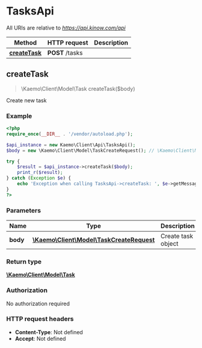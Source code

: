 # TasksApi

All URIs are relative to *https://api.kinow.com/api*

Method | HTTP request | Description
------------- | ------------- | -------------
[**createTask**](#createTask) | **POST** /tasks | 


## **createTask**
> \Kaemo\Client\Model\Task createTask($body)



Create new task

### Example
```php
<?php
require_once(__DIR__ . '/vendor/autoload.php');

$api_instance = new Kaemo\Client\Api\TasksApi();
$body = new \Kaemo\Client\Model\TaskCreateRequest(); // \Kaemo\Client\Model\TaskCreateRequest | Create task object

try {
    $result = $api_instance->createTask($body);
    print_r($result);
} catch (Exception $e) {
    echo 'Exception when calling TasksApi->createTask: ', $e->getMessage(), PHP_EOL;
}
?>
```

### Parameters

Name | Type | Description  | Notes
------------- | ------------- | ------------- | -------------
 **body** | [**\Kaemo\Client\Model\TaskCreateRequest**](#\Kaemo\Client\Model\TaskCreateRequest)| Create task object |

### Return type

[**\Kaemo\Client\Model\Task**](#Task)

### Authorization

No authorization required

### HTTP request headers

 - **Content-Type**: Not defined
 - **Accept**: Not defined

